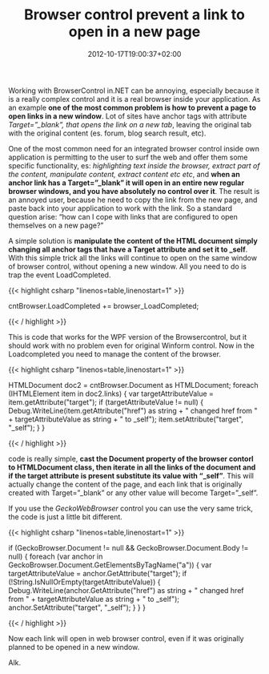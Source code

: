 ﻿---
title: "Browser control prevent a link to open in a new page"
description: ""
date: 2012-10-17T19:00:37+02:00
draft: false
tags: [Html,WebBrowser,WPF]
categories: [WPF]
---
Working with BrowserControl in.NET can be annoying, especially because it is a really complex control and it is a real browser inside your application. As an example  **one of the most common problem is how to prevent a page to open links in a new window**. Lot of sites have anchor tags with attribute *Target=”\_blank”, that opens the link on a new tab*, leaving the original tab with the original content (es. forum, blog search result, etc).

One of the most common need for an integrated browser control inside own application is permitting to the user to surf the web and offer them some specific functionality, es: *highlighting text inside the browser, extract part of the content, manipulate content, extract content etc etc*, and  **when an anchor link has a Target=”\_blank” it will open in an entire new regular browser windows, and you have absolutely no control over it**. The result is an annoyed user, because he need to copy the link from the new page, and paste back into your application to work with the link. So a standard question arise: “how can I cope with links that are configured to open themselves on a new page?”

A simple solution is  **manipulate the content of the HTML document simply changing all anchor tags that have a Target attribute and set it to \_self**. With this simple trick all the links will continue to open on the same window of browser control, without opening a new window. All you need to do is trap the event LoadCompleted.

{{< highlight csharp "linenos=table,linenostart=1" >}}


cntBrowser.LoadCompleted += browser_LoadCompleted;

{{< / highlight >}}

This is code that works for the WPF version of the Browsercontrol, but it should work with no problem even for original Winform control. Now in the Loadcompleted you need to manage the content of the browser.

{{< highlight csharp "linenos=table,linenostart=1" >}}


HTMLDocument doc2 = cntBrowser.Document as HTMLDocument;
foreach (IHTMLElement item in doc2.links)
{
var targetAttributeValue = item.getAttribute("target");
if (targetAttributeValue != null)
{
	Debug.WriteLine(item.getAttribute("href") as string + " changed href from " + targetAttributeValue as string + " to _self");
	item.setAttribute("target", "_self");
}
}

{{< / highlight >}}

code is really simple,  **cast the Document property of the browser contorl to HTMLDocument class, then iterate in all the links of the document and if the target attribute is present substitute its value with “\_self”**. This will actually change the content of the page, and each link that is originally created with Target=”\_blank” or any other value will become Target=”\_self”.

If you use the *GeckoWebBrowser* control you can use the very same trick, the code is just a little bit different.

{{< highlight csharp "linenos=table,linenostart=1" >}}


if (GeckoBrowser.Document != null && GeckoBrowser.Document.Body != null)
{
    foreach (var anchor in GeckoBrowser.Document.GetElementsByTagName("a"))
    {
        var targetAttributeValue = anchor.GetAttribute("target");
        if (!String.IsNullOrEmpty(targetAttributeValue))
        {
            Debug.WriteLine(anchor.GetAttribute("href") as string + " changed href from " + targetAttributeValue as string + " to _self");
            anchor.SetAttribute("target", "_self");
        }
    }
}

{{< / highlight >}}

Now each link will open in web browser control, even if it was originally planned to be opened in a new window.

Alk.
